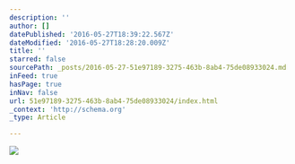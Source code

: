 ```yaml
---
description: ''
author: []
datePublished: '2016-05-27T18:39:22.567Z'
dateModified: '2016-05-27T18:28:20.009Z'
title: ''
starred: false
sourcePath: _posts/2016-05-27-51e97189-3275-463b-8ab4-75de08933024.md
inFeed: true
hasPage: true
inNav: false
url: 51e97189-3275-463b-8ab4-75de08933024/index.html
_context: 'http://schema.org'
_type: Article

---
```

![](https://the-grid-user-content.s3-us-west-2.amazonaws.com/f7ebe291-16e7-4ebe-9865-c22a4888bb41.jpg)